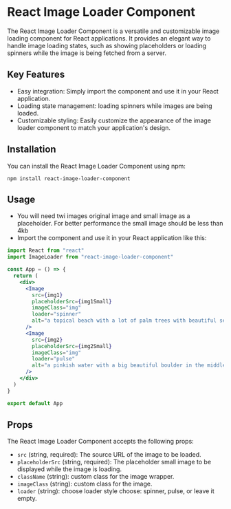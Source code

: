 # React Image Loader Component

The React Image Loader Component is a versatile and customizable image loading component for React applications. It provides an elegant way to handle image loading states, such as showing placeholders or loading spinners while the image is being fetched from a server.

## Key Features

- Easy integration: Simply import the component and use it in your React application.
- Loading state management: loading spinners while images are being loaded.
- Customizable styling: Easily customize the appearance of the image loader component to match your application's design.

## Installation

You can install the React Image Loader Component using npm:

```
npm install react-image-loader-component
```

## Usage

- You will need twi images original image and small image as a placeholder. For better performance the small image should be less than 4kb
- Import the component and use it in your React application like this:

```jsx
import React from "react"
import ImageLoader from "react-image-loader-component"

const App = () => {
  return (
    <div>
      <Image
        src={img1}
        placeholderSrc={img1Small}
        imageClass="img"
        loader="spinner"
        alt="a topical beach with a lot of palm trees with beautiful sea water"
      />
      <Image
        src={img2}
        placeholderSrc={img2Small}
        imageClass="img"
        loader="pulse"
        alt="a pinkish water with a big beautiful boulder in the middle that has a few small trees on the top of it"
      />
    </div>
  )
}

export default App
```

## Props

The React Image Loader Component accepts the following props:

- `src` (string, required): The source URL of the image to be loaded.
- `placeholderSrc` (string, required): The placeholder small image to be displayed while the image is loading.
- `className` (string): custom class for the image wrapper.
- `imageClass` (string): custom class for the image.
- `loader` (string): choose loader style choose: spinner, pulse, or leave it empty.
